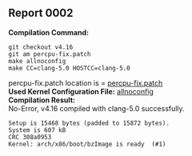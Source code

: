 ## Report 0002 #  
**Compilation Command:**
```
git checkout v4.16
git am percpu-fix.patch
make allnoconfig
make CC=clang-5.0 HOSTCC=clang-5.0
```
percpu-fix.patch location is = [percpu-fix.patch](../fix-patches/allnoconfig-percpu-fix.patch)  
**Used Kernel Configuration File:** [allnoconfig](../../../config-files/v4.16/allnoconfig)   
**Compilation Result:**  
No-Error, v4.16 compiled with clang-5.0 successfully.  
```
Setup is 15468 bytes (padded to 15872 bytes).
System is 607 kB
CRC 308a0953
Kernel: arch/x86/boot/bzImage is ready  (#1)
```  
